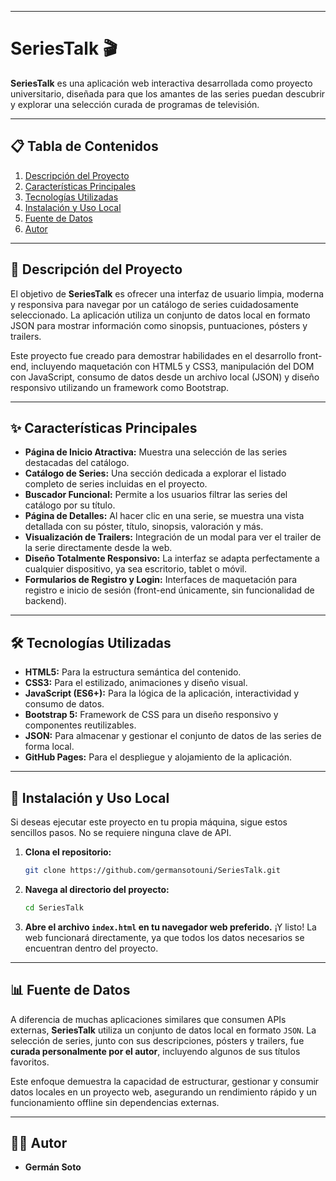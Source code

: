 
---

# SeriesTalk 🎬

**SeriesTalk** es una aplicación web interactiva desarrollada como proyecto universitario, diseñada para que los amantes de las series puedan descubrir y explorar una selección curada de programas de televisión.

---

## 📋 Tabla de Contenidos
1. [Descripción del Proyecto](#-descripción-del-proyecto)
2. [Características Principales](#-características-principales)
3. [Tecnologías Utilizadas](#-tecnologías-utilizadas)
4. [Instalación y Uso Local](#-instalación-y-uso-local)
5. [Fuente de Datos](#-fuente-de-datos)
6. [Autor](#-autor)

---

## 🎯 Descripción del Proyecto

El objetivo de **SeriesTalk** es ofrecer una interfaz de usuario limpia, moderna y responsiva para navegar por un catálogo de series cuidadosamente seleccionado. La aplicación utiliza un conjunto de datos local en formato JSON para mostrar información como sinopsis, puntuaciones, pósters y trailers.

Este proyecto fue creado para demostrar habilidades en el desarrollo front-end, incluyendo maquetación con HTML5 y CSS3, manipulación del DOM con JavaScript, consumo de datos desde un archivo local (JSON) y diseño responsivo utilizando un framework como Bootstrap.

---

## ✨ Características Principales

*   **Página de Inicio Atractiva:** Muestra una selección de las series destacadas del catálogo.
*   **Catálogo de Series:** Una sección dedicada a explorar el listado completo de series incluidas en el proyecto.
*   **Buscador Funcional:** Permite a los usuarios filtrar las series del catálogo por su título.
*   **Página de Detalles:** Al hacer clic en una serie, se muestra una vista detallada con su póster, título, sinopsis, valoración y más.
*   **Visualización de Trailers:** Integración de un modal para ver el trailer de la serie directamente desde la web.
*   **Diseño Totalmente Responsivo:** La interfaz se adapta perfectamente a cualquier dispositivo, ya sea escritorio, tablet o móvil.
*   **Formularios de Registro y Login:** Interfaces de maquetación para registro e inicio de sesión (front-end únicamente, sin funcionalidad de backend).

---

## 🛠️ Tecnologías Utilizadas

*   **HTML5:** Para la estructura semántica del contenido.
*   **CSS3:** Para el estilizado, animaciones y diseño visual.
*   **JavaScript (ES6+):** Para la lógica de la aplicación, interactividad y consumo de datos.
*   **Bootstrap 5:** Framework de CSS para un diseño responsivo y componentes reutilizables.
*   **JSON:** Para almacenar y gestionar el conjunto de datos de las series de forma local.
*   **GitHub Pages:** Para el despliegue y alojamiento de la aplicación.

---

## 🚀 Instalación y Uso Local

Si deseas ejecutar este proyecto en tu propia máquina, sigue estos sencillos pasos. No se requiere ninguna clave de API.

1.  **Clona el repositorio:**
    ```bash
    git clone https://github.com/germansotouni/SeriesTalk.git
    ```

2.  **Navega al directorio del proyecto:**
    ```bash
    cd SeriesTalk
    ```

3.  **Abre el archivo `index.html` en tu navegador web preferido.** ¡Y listo! La web funcionará directamente, ya que todos los datos necesarios se encuentran dentro del proyecto.

---

## 📊 Fuente de Datos

A diferencia de muchas aplicaciones similares que consumen APIs externas, **SeriesTalk** utiliza un conjunto de datos local en formato `JSON`. La selección de series, junto con sus descripciones, pósters y trailers, fue **curada personalmente por el autor**, incluyendo algunos de sus títulos favoritos.

Este enfoque demuestra la capacidad de estructurar, gestionar y consumir datos locales en un proyecto web, asegurando un rendimiento rápido y un funcionamiento offline sin dependencias externas.

---

## 👨‍💻 Autor

*   **Germán Soto**
